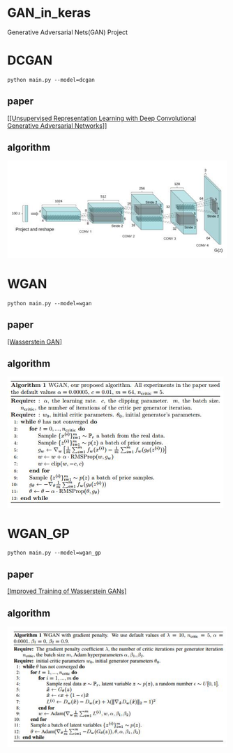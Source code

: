 # GAN_in_keras
Generative Adversarial Nets(GAN) Project

# DCGAN
    python main.py --model=dcgan
## paper
[[[Unsupervised Representation Learning with Deep Convolutional Generative Adversarial Networks]]](https://arxiv.org/pdf/1511.06434.pdf)
## algorithm
![algorithm](https://github.com/demomagic/GAN_in_keras/blob/master/imgs/dcgan.jpg)

# WGAN
    python main.py --model=wgan
## paper
[[Wasserstein GAN]](https://arxiv.org/pdf/1701.07875.pdf) 
## algorithm
![algorithm](https://github.com/demomagic/GAN_in_keras/blob/master/imgs/wgan.jpg)

# WGAN_GP
    python main.py --model=wgan_gp
## paper
[[Improved Training of Wasserstein GANs]](https://arxiv.org/pdf/1704.00028.pdf) 
## algorithm
![algorithm](https://github.com/demomagic/GAN_in_keras/blob/master/imgs/wgan_gp.jpg)
